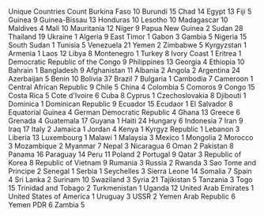 Unique Countries	Count
Burkina Faso	10
Burundi	15
Chad	14
Egypt	13
Fiji	5
Guinea	9
Guinea-Bissau	13
Honduras	10
Lesotho	10
Madagascar	10
Maldives	4
Mali	10
Mauritania	12
Niger	9
Papua New Guinea	2
Sudan	28
Thailand	19
Ukraine	1
Algeria	9
East Timor	1
Gabon	3
Gambia	5
Nigeria	15
South Sudan	1
Tunisia	5
Venezuela	21
Yemen	2
Zimbabwe	5
Kyrgyzstan	1
Armenia	1
Laos	12
Libya	8
Montenegro	1
Turkey	8
Ivory Coast	1
Eritrea	1
Democratic Republic of the Congo	9
Philippines	13
Georgia	4
Ethiopia	10
Bahrain	1
Bangladesh	9
Afghanistan	11
Albania	2
Angola	2
Argentina	24
Azerbaijan	5
Benin	10
Bolivia	37
Brazil	7
Bulgaria	1
Cambodia	7
Cameroon	1
Central African Republic	9
Chile	5
China	4
Colombia	5
Comoros	9
Congo	15
Costa Rica	5
Cote d'Ivoire	6
Cuba	8
Cyprus	1
Czechoslovakia	8
Djibouti	1
Dominica	1
Dominican Republic	9
Ecuador	15
Ecudaor	1
El Salvador	8
Equatorial Guinea	4
German Democratic Republic	4
Ghana	13
Greece	6
Grenada	4
Guatemala	17
Guyana	1
Haiti	24
Hungary	6
Indonesia	7
Iran	9
Iraq	17
Italy	2
Jamaica	1
Jordan	4
Kenya	1
Kyrgyz Republic	1
Lebanon	3
Liberia	13
Luxembourg	1
Malawi	1
Malaysia	3
Mexico	1
Mongolia	2
Morocco	3
Mozambique	2
Myanmar	7
Nepal	3
Nicaragua	6
Oman	2
Pakistan	8
Panama	16
Paraguay	14
Peru	11
Poland	2
Portugal	9
Qatar	3
Republic of Korea	8
Republic of Vietnam	9
Rumania	3
Russia	2
Rwanda	3
Sao Tome and Principe	2
Senegal	1
Serbia	1
Seychelles	3
Sierra Leone	14
Somalia	7
Spain	4
Sri Lanka	2
Surinam	10
Swaziland	3
Syria	21
Tajikistan	5
Tanzania	3
Togo	15
Trinidad and Tobago	2
Turkmenistan	1
Uganda	12
United Arab Emirates	1
United States of America	1
Uruguay	3
USSR	2
Yemen Arab Republic	6
Yemen PDR	6
Zambia	5
